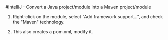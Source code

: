 #IntelliJ - Convert a Java project/module into a Maven project/module

1. Right-click on the module, select "Add framework support...", and check the "Maven" technology.

2. This also creates a pom.xml, modify it.

